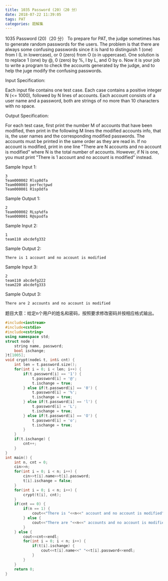 ```yaml
---
title: 1035 Password (20)（20 分）
date: 2018-07-22 11:39:05
tags: PAT
categories: 题解集
---
```


1035 Password (20)（20 分）
To prepare for PAT, the judge sometimes has to generate random passwords for the users. The problem is that there are always some confusing passwords since it is hard to distinguish 1 (one) from l (L in lowercase), or 0 (zero) from O (o in uppercase). One solution is to replace 1 (one) by @, 0 (zero) by %, l by L, and O by o. Now it is your job to write a program to check the accounts generated by the judge, and to help the juge modify the confusing passwords.

Input Specification:

Each input file contains one test case. Each case contains a positive integer N (<= 1000), followed by N lines of accounts. Each account consists of a user name and a password, both are strings of no more than 10 characters with no space.

Output Specification:

For each test case, first print the number M of accounts that have been modified, then print in the following M lines the modified accounts info, that is, the user names and the corresponding modified passwords. The accounts must be printed in the same order as they are read in. If no account is modified, print in one line "There are N accounts and no account is modified" where N is the total number of accounts. However, if N is one, you must print "There is 1 account and no account is modified" instead.

Sample Input 1:
```
3
Team000002 Rlsp0dfa
Team000003 perfectpwd
Team000001 R1spOdfa
```
Sample Output 1:
```
2
Team000002 RLsp%dfa
Team000001 R@spodfa
```
Sample Input 2:
```
1
team110 abcdefg332
```
Sample Output 2:
```
There is 1 account and no account is modified
```
Sample Input 3:
```
2
team110 abcdefg222
team220 abcdefg333
```
Sample Output 3:
```
There are 2 accounts and no account is modified
```
题目大意：给定n个用户的姓名和密码，按照要求修改密码并按相应格式输出。

```cpp
#include<iostream>
#include<cstdio>
#include<cstring>
using namespace std;
struct node {
    string name, password;
    bool ischange;
}t[1005];
void crypt(node& t, int& cnt) {
    int len = t.password.size();
    for(int i = 0; i < len; i++) {
        if(t.password[i] == '1') {
            t.password[i] = '@';
            t.ischange = true;
        } else if(t.password[i] == '0') {
            t.password[i] = '%';
            t.ischange = true;
        } else if(t.password[i] == 'l') {
            t.password[i] = 'L';
            t.ischange = true;
        } else if(t.password[i] == 'O') {
            t.password[i] = 'o';
            t.ischange = true;
        }
    }
    if(t.ischange) {
        cnt++;
    }
}
int main() {
    int n, cnt = 0;
    cin>>n;
    for(int i = 0; i < n; i++) {
        cin>>t[i].name>>t[i].password;
        t[i].ischange = false;
    }
    for(int i = 0; i < n; i++) {
        crypt(t[i], cnt);
    }
    if(cnt == 0) {
        if(n == 1) {
            cout<<"There is "<<n<<" account and no account is modified";
        } else {
            cout<<"There are "<<n<<" accounts and no account is modified";
        }
    } else {
        cout<<cnt<<endl;
        for(int i = 0; i < n; i++) {
            if(t[i].ischange) {
                cout<<t[i].name<<" "<<t[i].password<<endl;
            }
        }
    }
    return 0;
}

```